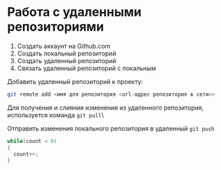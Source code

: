 # **Работа с удаленными репозиториями**

1. Создать аккаунт на Github.com
2. Создать локальный репозиторий
3. Создать удаленный репозиторий
4. Связать удаленный репозиторий с локальным

Добавить удаленный репозиторий к проекту:
```Bash
git remote add <имя для репозитория <url-адрес репозитория в сети>>
```
Для получения и слияния изменения из удаленного репозитория, используется команда `git pull`\

Отправить изменения локального репозитория в удаленный `git push`
```C#
while(count < 0)
{
  count++;
}
```
